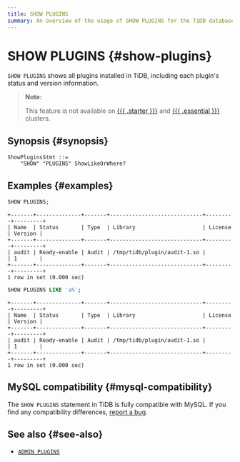 ```yaml
---
title: SHOW PLUGINS
summary: An overview of the usage of SHOW PLUGINS for the TiDB database.
---
```


# SHOW PLUGINS {#show-plugins}

`SHOW PLUGINS` shows all plugins installed in TiDB, including each plugin's status and version information.

> **Note:**
>
> This feature is not available on [{{{ .starter }}}](https://docs.pingcap.com/tidbcloud/select-cluster-tier#tidb-cloud-serverless) and [{{{ .essential }}}](https://docs.pingcap.com/tidbcloud/select-cluster-tier#essential) clusters.

## Synopsis {#synopsis}

```ebnf+diagram
ShowPluginsStmt ::=
    "SHOW" "PLUGINS" ShowLikeOrWhere?
```

## Examples {#examples}

```sql
SHOW PLUGINS;
```

    +-------+--------------+-------+-----------------------------+---------+---------+
    | Name  | Status       | Type  | Library                     | License | Version |
    +-------+--------------+-------+-----------------------------+---------+---------+
    | audit | Ready-enable | Audit | /tmp/tidb/plugin/audit-1.so |         | 1       |
    +-------+--------------+-------+-----------------------------+---------+---------+
    1 row in set (0.000 sec)

```sql
SHOW PLUGINS LIKE 'a%';
```

    +-------+--------------+-------+-----------------------------+---------+---------+
    | Name  | Status       | Type  | Library                     | License | Version |
    +-------+--------------+-------+-----------------------------+---------+---------+
    | audit | Ready-enable | Audit | /tmp/tidb/plugin/audit-1.so |         | 1       |
    +-------+--------------+-------+-----------------------------+---------+---------+
    1 row in set (0.000 sec)

## MySQL compatibility {#mysql-compatibility}

The `SHOW PLUGINS` statement in TiDB is fully compatible with MySQL. If you find any compatibility differences, [report a bug](https://docs.pingcap.com/tidb/stable/support).

## See also {#see-also}

-   [`ADMIN PLUGINS`](/sql-statements/sql-statement-admin.md#admin-plugins-related-statement)
